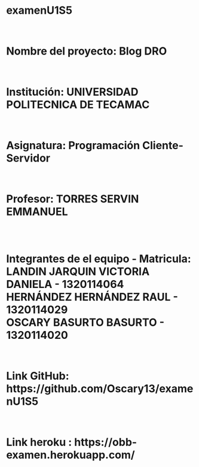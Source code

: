 # examenU1S5
<br>
<h1>Nombre del proyecto: Blog DRO</h1> 
<br>
<h1>Institución: UNIVERSIDAD POLITECNICA DE TECAMAC</h1>
<br>
<h1>Asignatura: Programación Cliente-Servidor</h1>
<br>
<h1>Profesor: TORRES SERVIN EMMANUEL</h1>
<br> <br>
<h1>Integrantes de el equipo - Matricula: <br>
LANDIN JARQUIN VICTORIA DANIELA - 1320114064 <br>
HERNÁNDEZ HERNÁNDEZ RAUL - 1320114029 <br>
OSCARY BASURTO BASURTO - 1320114020 <br>
</h1>
<br>
<h1>Link GitHub: https://github.com/Oscary13/examenU1S5</h1>
<br>
<h1>Link heroku : https://obb-examen.herokuapp.com/</h1>
<br>